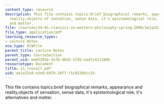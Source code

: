 ```yaml
---
content_type: resource
description: This file contains topics:brief biographical remarks, appearance and
  reality,objects of sensation, sense data, it's epistemological role, it's alternatives
  and matter.
file: /courses/24-01-classics-in-western-philosophy-spring-2006/ae1a15a9e3e0697910f7f1c853d6cc23_21_russell.pdf
file_type: application/pdf
learning_resource_types:
- Lecture Notes
ocw_type: OCWFile
parent_title: Lecture Notes
parent_type: CourseSection
parent_uid: ee03203e-3e7b-dbd2-57d5-ea47c421184b
resourcetype: Document
title: 21_russell.pdf
uid: ae1a15a9-e3e0-6979-10f7-f1c853d6cc23
---
```

This file contains topics:brief biographical remarks, appearance and reality,objects of sensation, sense data, it's epistemological role, it's alternatives and matter.

